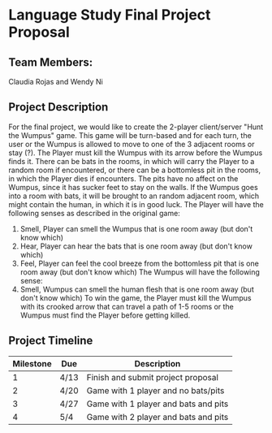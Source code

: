 # Language Study Final Project Proposal
## Team Members:
Claudia Rojas and Wendy Ni

## Project Description
For the final project, we would like to create the 2-player client/server "Hunt the Wumpus" game. This game will be turn-based and for each turn, the user or the Wumpus is allowed to move to one of the 3 adjacent rooms or stay (?). The Player must kill the Wumpus with its arrow before the Wumpus finds it. There can be bats in the rooms, in which will carry the Player to a random room if encountered, or there can be a bottomless pit in the rooms, in which the Player dies if encounters. The pits have no affect on the Wumpus, since it has sucker feet to stay on the walls. If the Wumpus goes into a room with bats, it will be brought to an random adjacent room, which might contain the human, in which it is in good luck.
The Player will have the following senses as described in the original game:
1. Smell, Player can smell the Wumpus that is one room away (but don't know which)
2. Hear, Player can hear the bats that is one room away (but don't know which)
3. Feel, Player can feel the cool breeze from the bottomless pit that is one room away (but don't know which)
The Wumpus will have the following sense:
1. Smell, Wumpus can smell the human flesh that is one room away (but don't know which)
To win the game, the Player must kill the Wumpus with its crooked arrow that can travel a path of 1-5 rooms or the Wumpus must find the Player before getting killed.

## Project Timeline
| Milestone | Due  | Description                          |
| --------- | ---- | ------------------------------------ |
| 1         | 4/13 | Finish and submit project proposal   |
| 2         | 4/20 | Game with 1 player and no bats/pits  |
| 3         | 4/27 | Game with 1 player and bats and pits |
| 4         | 5/4  | Game with 2 player and bats and pits |
